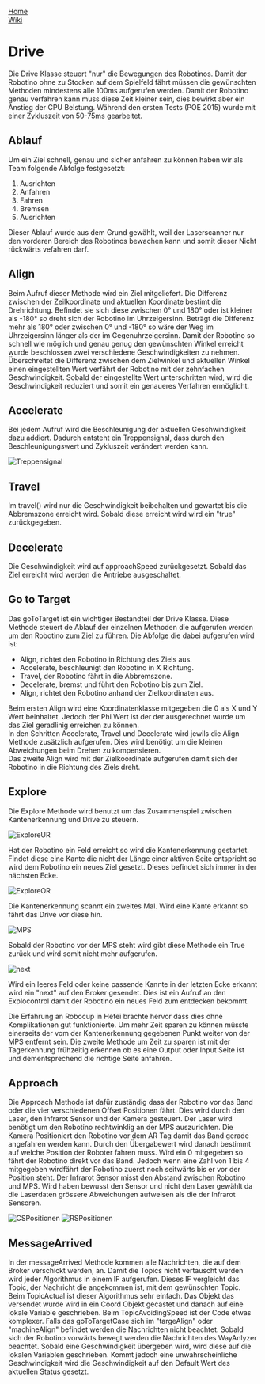 [Home](home)  
[Wiki](WikiSolidus)  

# Drive
Die Drive Klasse steuert "nur" die Bewegungen des Robotinos. Damit der Robotino ohne zu Stocken auf dem Spielfeld fährt müssen die gewünschten Methoden mindestens alle 100ms aufgerufen werden. Damit der Robotino genau verfahren kann muss diese Zeit kleiner sein, dies bewirkt aber ein Anstieg der CPU Belstung. Während den ersten Tests (POE 2015) wurde mit einer Zykluszeit von 50-75ms gearbeitet.

## Ablauf
Um ein Ziel schnell, genau und sicher anfahren zu können haben wir als Team folgende Abfolge festgesetzt:
1. Ausrichten
2. Anfahren
3. Fahren
4. Bremsen
5. Ausrichten  

Dieser Ablauf wurde aus dem Grund gewählt, weil der Laserscanner nur den vorderen Bereich des Robotinos bewachen kann und somit dieser Nicht rückwärts vefahren darf.

## Align
Beim Aufruf dieser Methode wird ein Ziel mitgeliefert. Die Differenz zwischen der Zeilkoordinate und aktuellen Koordinate bestimt die Drehrichtung. Befindet sie sich diese zwischen 0° und 180° oder ist kleiner als -180° so dreht sich der Robotino im Uhrzeigersinn. Beträgt die Differenz mehr als 180° oder zwischen 0° und -180° so wäre der Weg im Uhrzeigersinn länger als der im Gegenuhrzeigersinn. Damit der Robotino so schnell wie möglich und genau genug den gewünschten Winkel erreicht wurde beschlossen zwei verschiedene Geschwindigkeiten zu nehmen. Überschreitet die Differenz zwischen dem Zielwinkel und aktuellen Winkel einen eingestellten Wert verfährt der Robotino mit der zehnfachen Geschwindigkeit. Sobald der eingestellte Wert unterschritten wird, wird die Geschwindigkeit reduziert und somit ein genaueres Verfahren ermöglicht.

## Accelerate
Bei jedem Aufruf wird die Beschleunigung der aktuellen Geschwindigkeit dazu addiert. Dadurch entsteht ein Treppensignal, dass durch den Beschleunigungswert und Zykluszeit verändert werden kann. 

![Treppensignal](https://gitlab.com/solidus/hefei/uploads/a70756c478f66f30390dd1396c457d3d/Treppensignal.PNG)


## Travel

Im travel() wird nur die Geschwindigkeit beibehalten und gewartet bis die Abbremszone erreicht wird. Sobald diese erreicht wird wird ein "true" zurückgegeben.

## Decelerate

Die Geschwindigkeit wird auf approachSpeed zurückgesetzt. Sobald das Ziel erreicht wird werden die Antriebe ausgeschaltet.

## Go to Target

Das goToTarget ist ein wichtiger Bestandteil der Drive Klasse. Diese Methode steuert de Ablauf der einzelnen Methoden die aufgerufen werden um den Robotino zum Ziel zu führen. Die Abfolge die dabei aufgerufen wird ist:
- Align, richtet den Robotino in Richtung des Ziels aus.
- Accelerate, beschleunigt den Robotino in X Richtung.
- Travel, der Robotino fährt in die Abbremszone.
- Decelerate, bremst und führt den Robotino bis zum Ziel.
- Align, richtet den Robotino anhand der Zielkoordinaten aus.  

Beim ersten Align wird eine Koordinatenklasse mitgegeben die 0 als X und Y Wert beinhaltet. Jedoch der Phi Wert ist der der ausgerechnet wurde um das Ziel geradlinig erreichen zu können.  
In den Schritten Accelerate, Travel und Decelerate wird jewils die Align Methode zusätzlich aufgerufen. Dies wird benötigt um die kleinen Abweichungen beim Drehen zu kompensieren.  
Das zweite Align wird mit der Zielkoordinate aufgerufen damit sich der Robotino in die Richtung des Ziels dreht.

## Explore

Die Explore Methode wird benutzt um das Zusammenspiel zwischen Kantenerkennung und Drive zu steuern.  

![ExploreUR](https://gitlab.com/solidus/hefei/uploads/d1f4d3e3bb906b955187853d0c5488b4/ExploreUR.PNG)  

Hat der Robotino ein Feld erreicht so wird die Kantenerkennung gestartet. Findet diese eine Kante die nicht der Länge einer aktiven Seite entspricht so wird dem Robotino ein neues Ziel gesetzt. Dieses befindet sich immer in der nächsten Ecke.  

![ExploreOR](https://gitlab.com/solidus/hefei/uploads/4ad5920fa2b7a82ca47369896dea784c/ExploreOR.PNG)  

Die Kantenerkennung scannt ein zweites Mal. Wird eine Kante erkannt so fährt das Drive vor diese hin.  

![MPS](https://gitlab.com/solidus/hefei/uploads/ae8f360c933b75e8f3e166cb77549275/MPS.PNG)  

Sobald der Robotino vor der MPS steht wird gibt diese Methode ein True zurück und wird somit nicht mehr aufgerufen.

![next](https://gitlab.com/solidus/hefei/uploads/36ae58be68974affc10dff31e35d374d/next.PNG)  

Wird ein leeres Feld oder keine passende Kannte in der letzten Ecke erkannt wird ein "next" auf den Broker gesendet. Dies ist ein Aufruf an den Explocontrol damit der Robotino ein neues Feld zum entdecken bekommt.

Die Erfahrung an Robocup in Hefei brachte hervor dass dies ohne Komplikationen gut funktionierte. Um mehr Zeit sparen zu können müsste einerseits der vom der Kantenerkennung gegebenen Punkt weiter von der MPS entfernt sein. Die zweite Methode um Zeit zu sparen ist mit der Tagerkennung frühzeitig erkennen ob es eine Output oder Input Seite ist und dementsprechend die richtige Seite anfahren.

## Approach

Die Approach Methode ist dafür zuständig dass der Robotino vor das Band oder die vier verschiedenen Offset Positionen fährt. Dies wird durch den Laser, den Infrarot Sensor und der Kamera gesteuert. Der Laser wird benötigt um den Robotino rechtwinklig an der MPS auszurichten. Die Kamera Positioniert den Robotino vor dem AR Tag damit das Band gerade angefahren werden kann. Durch den Übergabewert wird danach bestimmt auf welche Position der Roboter fahren muss. Wird ein 0 mitgegeben so fährt der Robotino direkt vor das Band. Jedoch wenn eine Zahl von 1 bis 4 mitgegeben wirdfährt der Robotino zuerst noch seitwärts bis er vor der Position steht. Der Infrarot Sensor misst den Abstand zwischen Robotino und MPS. Wird haben bewusst den Sensor und nicht den Laser gewählt da die Laserdaten grössere Abweichungen aufweisen als die der Infrarot Sensoren.

![CSPositionen](https://gitlab.com/solidus/hefei/uploads/3d0c968f5dc95c71b784070992bcac95/CSPositionen.PNG)
![RSPositionen](https://gitlab.com/solidus/hefei/uploads/238c07724a4c79b227db8beb36ca21e4/RSPositionen.PNG)

## MessageArrived

In der messageArrived Methode kommen alle Nachrichten, die auf dem Broker verschickt werden, an. Damit die Topics nicht vertauscht werden wird jeder Algorithmus in einem IF aufgerufen. Dieses IF vergleicht das Topic, der Nachricht die angekommen ist, mit dem gewünschten Topic.
Beim TopicActual ist dieser Algorithmus sehr einfach. Das Objekt das versendet wurde wird in ein Coord Objekt gecastet und danach auf eine lokale Variable geschrieben.
Beim TopicAvoidingSpeed ist der Code etwas komplexer. Falls das goToTargetCase sich im "targeAlign" oder "machineAlign" befindet werden die Nachrichten nicht beachtet. Sobald sich der Robotino vorwärts bewegt werden die Nachrichten des WayAnlyzer beachtet. Sobald eine Geschwindigkeit übergeben wird, wird diese auf die lokalen Variablen geschrieben. Kommt jedoch eine unwahrscheinliche Geschwindigkeit wird die Geschwindigkeit auf den Default Wert des aktuellen Status gesetzt. 
